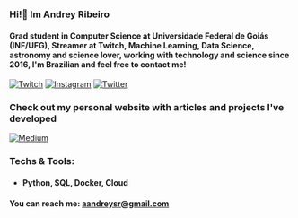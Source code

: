 ### Hi!👋 Im Andrey Ribeiro


#### Grad student in Computer Science at Universidade Federal de Goiás (INF/UFG), Streamer at Twitch, Machine Learning, Data Science, astronomy and science lover, working with technology and science since 2016, I'm Brazilian and feel free to contact me!

 [![Twitch](https://img.shields.io/badge/Twitch-9146FF?style=for-the-badge&logo=twitch&logoColor=white)](https://www.twitch.tv/witzller) [![Instagram](https://img.shields.io/badge/Instagram-E4405F?style=for-the-badge&logo=instagram&logoColor=white)](https://www.instagram.com/aandreysr/) [![Twitter](https://img.shields.io/badge/Twitter-1DA1F2?style=for-the-badge&logo=twitter&logoColor=white)](https://twitter.com/witzller)
 
 ### Check out my personal website with articles and projects I've developed
 [![Medium](	https://img.shields.io/badge/Medium-12100E?style=for-the-badge&logo=medium&logoColor=white)](https://medium.com/@aandreysr)

### Techs & Tools:
 - #### Python, SQL, Docker, Cloud

#### You can reach me: aandreysr@gmail.com 
